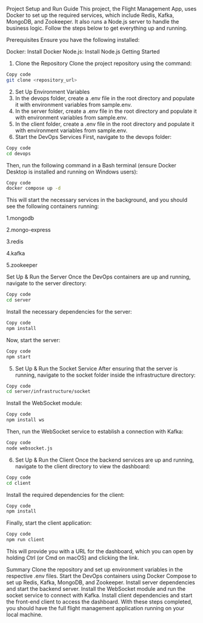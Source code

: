 Project Setup and Run Guide
This project, the Flight Management App, uses Docker to set up the required services, which include Redis, Kafka, MongoDB, and Zookeeper. It also runs a Node.js server to handle the business logic. Follow the steps below to get everything up and running.

Prerequisites
Ensure you have the following installed:

Docker: Install Docker
Node.js: Install Node.js
Getting Started

1. Clone the Repository
   Clone the project repository using the command:

```bash
Copy code
git clone <repository_url>
```

2. Set Up Environment Variables
1. In the devops folder, create a .env file in the root directory and populate it with environment variables from sample.env.
1. In the server folder, create a .env file in the root directory and populate it with environment variables from sample.env.
1. In the client folder, create a .env file in the root directory and populate it with environment variables from sample.env.
1. Start the DevOps Services
   First, navigate to the devops folder:

```bash
Copy code
cd devops
```

Then, run the following command in a Bash terminal (ensure Docker Desktop is installed and running on Windows users):

```bash
Copy code
docker compose up -d
```

This will start the necessary services in the background, and you should see the following containers running:

1.mongodb

2.mongo-express

3.redis

4.kafka

5.zookeeper

Set Up & Run the Server
Once the DevOps containers are up and running, navigate to the server directory:

```bash
Copy code
cd server
```

Install the necessary dependencies for the server:

```bash
Copy code
npm install
```

Now, start the server:

```bash
Copy code
npm start
```

5. Set Up & Run the Socket Service
   After ensuring that the server is running, navigate to the socket folder inside the infrastructure directory:

```bash
Copy code
cd server/infrastructure/socket
```

Install the WebSocket module:

```bash
Copy code
npm install ws
```

Then, run the WebSocket service to establish a connection with Kafka:

```bash
Copy code
node websocket.js
```

6. Set Up & Run the Client
   Once the backend services are up and running, navigate to the client directory to view the dashboard:

```bash
Copy code
cd client
```

Install the required dependencies for the client:

```bash
Copy code
npm install
```

Finally, start the client application:

```bash
Copy code
npm run client
```

This will provide you with a URL for the dashboard, which you can open by holding Ctrl (or Cmd on macOS) and clicking the link.

Summary
Clone the repository and set up environment variables in the respective .env files.
Start the DevOps containers using Docker Compose to set up Redis, Kafka, MongoDB, and Zookeeper.
Install server dependencies and start the backend server.
Install the WebSocket module and run the socket service to connect with Kafka.
Install client dependencies and start the front-end client to access the dashboard.
With these steps completed, you should have the full flight management application running on your local machine.
